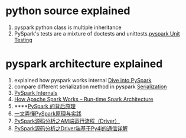 # python source explained #  
1. pyspark python class is multiple inheritance  
1. PySpark's tests are a mixture of doctests and unittests.[pyspark Unit Testing](https://cwiki.apache.org/confluence/display/SPARK/PySpark+Internals)    

# pyspark architecture explained #  
1. explained how pyspark works internal [Dive into PySpark](https://www.slideshare.net/mateuszbuskiewicz/dive-into-pyspark)  
1. compare different serialization method in pyspark [Serialization](https://github.com/awesome-spark/spark-gotchas/blob/master/09_serialization.md)  
1. [PySpark Internals](https://cwiki.apache.org/confluence/display/SPARK/PySpark+Internals)  
1. [How Apache Spark Works – Run-time Spark Architecture](https://data-flair.training/blogs/how-apache-spark-works/)  
1. ****[PySpark 的背后原理](http://sharkdtu.com/posts/pyspark-internal.html)  
1. [一文弄懂PySpark原理与实践](https://blog.csdn.net/oTengYue/article/details/88417186)  
1. [PySpark源码分析之AM端运行流程（Driver）](https://blog.csdn.net/oTengYue/article/details/105379628)  
1. [PySpark源码分析之Driver端基于Py4j的通信详解](https://blog.csdn.net/oTengYue/article/details/106376108)  

